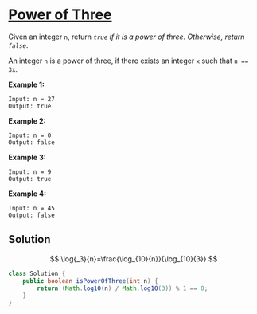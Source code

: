 # [Power of Three](https://leetcode.com/problems/power-of-three/)

Given an integer `n`, return *`true` if it is a power of three. Otherwise, return `false`*.

An integer `n` is a power of three, if there exists an integer `x` such that `n == 3x`.

 

**Example 1:**

```
Input: n = 27
Output: true
```

**Example 2:**

```
Input: n = 0
Output: false
```

**Example 3:**

```
Input: n = 9
Output: true
```

**Example 4:**

```
Input: n = 45
Output: false
```

## Solution

$$
\log{_3}{n}=\frac{\log_{10}{n}}{\log_{10}{3}}
$$



```java
class Solution {
    public boolean isPowerOfThree(int n) {
        return (Math.log10(n) / Math.log10(3)) % 1 == 0;
    }
}
```

